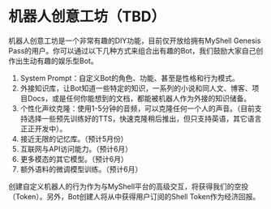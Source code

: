 # 机器人创意工坊（TBD）

机器人创意工坊是一个非常有趣的DIY功能，目前仅开放给拥有MyShell Genesis Pass的用户。你可以通过以下几种方式来组合出有趣的Bot，我们鼓励大家自己创作出生动有趣的娱乐型Bot。

1. System Prompt：自定义Bot的角色、功能、甚至是性格和行为模式。
2. 外接知识库，让Bot知道一些特定的知识，一系列的小说和同人文、博客、项目Docs，或是任何你能想到的文档，都能被机器人作为外接的知识储备。
3. 个性化声纹克隆：使用1-5分钟的音频，可以克隆任何一个人的声音。（目前支持选择一些预先训练好的TTS，快速克隆稍后推出，但只支持英语，其它语言正正开发中）。
4. 接近无限的记忆库。（预计5月份）
5. 互联网与API访问能力。（预计6月）
6. 更多模态的其它模型。（预计6月）
7. 额外语料的微调模型训练。（预计6月）

创建自定义机器人的行为作为与MyShell平台的高级交互，将获得我们的空投（Token）。另外，Bot创建人将从中获得用户订阅的Shell Token作为经济回报。
